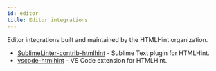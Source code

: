 ```yaml
---
id: editor
title: Editor integrations
---
```


Editor integrations built and maintained by the HTMLHint organization.

- [SublimeLinter-contrib-htmlhint](https://github.com/htmlhint/SublimeLinter-contrib-htmlhint) - Sublime Text plugin for HTMLHint.
- [vscode-htmlhint](https://marketplace.visualstudio.com/items?itemName=HTMLHint.vscode-htmlhint) - VS Code extension for HTMLHint.
